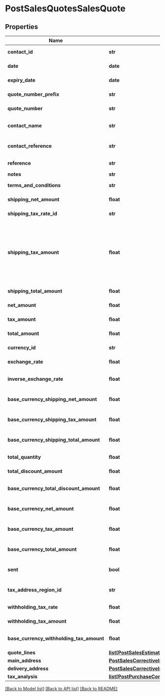 # PostSalesQuotesSalesQuote

## Properties
Name | Type | Description | Notes
------------ | ------------- | ------------- | -------------
**contact_id** | **str** | The contact the quote relates to | 
**date** | **date** | The date of the quote | 
**expiry_date** | **date** | The expiry date of the quote | 
**quote_number_prefix** | **str** | The quote number prefix | [optional] 
**quote_number** | **str** | The generated quote number | [optional] 
**contact_name** | **str** | The name of the contact when the quote was created | [optional] 
**contact_reference** | **str** | The reference of the contact when the quote was created | [optional] 
**reference** | **str** | The reference for the quote | [optional] 
**notes** | **str** | Quote notes | [optional] 
**terms_and_conditions** | **str** | Quote terms and conditions | [optional] 
**shipping_net_amount** | **float** | The net shipping amount | [optional] 
**shipping_tax_rate_id** | **str** | The ID of the Shipping Tax Rate. | [optional] 
**shipping_tax_amount** | **float** | The tax shipping amount. NOTE: This is not required for POST/PUT requests as the shipping tax is calculated based on the shipping_net_amount and the shipping_tax_rate. | [optional] 
**shipping_total_amount** | **float** | The total shipping amount | [optional] 
**net_amount** | **float** | The net amount of the quote | [optional] 
**tax_amount** | **float** | The tax amount of the quote | [optional] 
**total_amount** | **float** | The total amount of the quote | [optional] 
**currency_id** | **str** | The ID of the Currency. | [optional] 
**exchange_rate** | **float** | The exchange rate for the quote | [optional] 
**inverse_exchange_rate** | **float** | The inverse exchange rate for the quote | [optional] 
**base_currency_shipping_net_amount** | **float** | The net shipping amount in base currency | [optional] 
**base_currency_shipping_tax_amount** | **float** | The tax shipping amount in base currency | [optional] 
**base_currency_shipping_total_amount** | **float** | The total shipping amount in base currency | [optional] 
**total_quantity** | **float** | The total quantity of the quote | [optional] 
**total_discount_amount** | **float** | The discount amount on the  quote | [optional] 
**base_currency_total_discount_amount** | **float** | The discount amount on the  quote in base currency | [optional] 
**base_currency_net_amount** | **float** | The net amount of the quote in base currency | [optional] 
**base_currency_tax_amount** | **float** | The tax amount of the quote in base currency | [optional] 
**base_currency_total_amount** | **float** | The total amount of the quote in base currency | [optional] 
**sent** | **bool** | Indicates whether the quote has been sent | [optional] 
**tax_address_region_id** | **str** | The ID of the Tax Address Region. (Canada only) | [optional] 
**withholding_tax_rate** | **float** | IRPF withheld Tax Rate (Spain only) | [optional] 
**withholding_tax_amount** | **float** | IRPF withheld Tax Amount (Spain only) | [optional] 
**base_currency_withholding_tax_amount** | **float** | IRPF withheld Tax Amount (Spain only) in the base currency | [optional] 
**quote_lines** | [**list[PostSalesEstimatesSalesEstimateEstimateLines]**](PostSalesEstimatesSalesEstimateEstimateLines.md) |  | 
**main_address** | [**PostSalesCorrectiveInvoicesSalesCorrectiveInvoiceMainAddress**](PostSalesCorrectiveInvoicesSalesCorrectiveInvoiceMainAddress.md) |  | [optional] 
**delivery_address** | [**PostSalesCorrectiveInvoicesSalesCorrectiveInvoiceMainAddress**](PostSalesCorrectiveInvoicesSalesCorrectiveInvoiceMainAddress.md) |  | [optional] 
**tax_analysis** | [**list[PostPurchaseCorrectiveInvoicesPurchaseCorrectiveInvoiceTaxAnalysis]**](PostPurchaseCorrectiveInvoicesPurchaseCorrectiveInvoiceTaxAnalysis.md) |  | [optional] 

[[Back to Model list]](../README.md#documentation-for-models) [[Back to API list]](../README.md#documentation-for-api-endpoints) [[Back to README]](../README.md)


